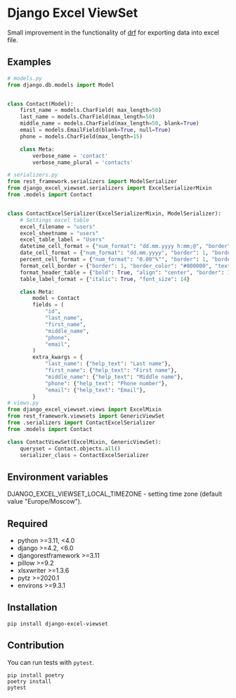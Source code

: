 # Django Excel ViewSet

Small improvement in the functionality of [drf](https://github.com/encode/django-rest-framework) for exporting data into excel file.

## Examples

```python
# models.py
from django.db.models import Model


class Contact(Model):
    first_name = models.CharField( max_length=50)
    last_name = models.CharField(max_length=50)
    middle_name = models.CharField(max_length=50, blank=True)
    email = models.EmailField(blank=True, null=True)
    phone = models.CharField(max_length=15)

    class Meta:
        verbose_name = 'contact'
        verbose_name_plural = 'contacts'

# serializers.py
from rest_framework.serializers import ModelSerializer
from django_excel_viewset.serializers import ExcelSerializerMixin
from .models import Contact


class ContactExcelSerializer(ExcelSerializerMixin, ModelSerializer):
    # Settings excel table
    excel_filename = "users"
    excel_sheetname = "users"
    excel_table_label = "Users"
    datetime_cell_format = {"num_format": "dd.mm.yyyy h:mm;@", "border": 1, "border_color": "#000000"}
    date_cell_format = {"num_format": "dd.mm.yyyy", "border": 1, "border_color": "#000000"}
    percent_cell_format = {"num_format": "0.00"%"", "border": 1, "border_color": "#000000"}
    format_cell_border = {"border": 1, "border_color": "#000000", "text_wrap": True}
    format_header_table = {"bold": True, "align": "center", "border": 1, "border_color": "#000000", "text_wrap": True}
    table_label_format = {"italic": True, "font_size": 14}

    class Meta:
        model = Contact
        fields = (
            "id",
            "last_name",
            "first_name",
            "middle_name",
            "phone",
            "email",
        )
        extra_kwargs = {
            "last_name": {"help_text": "Last name"},
            "first_name": {"help_text": "First name"},
            "middle_name": {"help_text": "Middle name"},
            "phone": {"help_text": "Phone number"},
            "email": {"help_text": "Email"},
        }
# views.py
from django_excel_viewset.views import ExcelMixin
from rest_framework.viewsets import GenericViewSet
from .serializers import ContactExcelSerializer
from .models import Contact

class ContactViewSet(ExcelMixin, GenericViewSet):
    queryset = Contact.objects.all()
    serializer_class = ContactExcelSerializer

```

## Environment variables

DJANGO_EXCEL_VIEWSET_LOCAL_TIMEZONE - setting time zone (default value "Europe/Moscow").

## Required
- python >=3.11, <4.0
- django >=4.2, <6.0
- djangorestframework >=3.11
- pillow >=9.2
- xlsxwriter >=1.3.6
- pytz >=2020.1
- environs >=9.3.1

## Installation
```pip install django-excel-viewset```

## Contribution

You can run tests with `pytest`.

```
pip install poetry
poetry install
pytest
```
